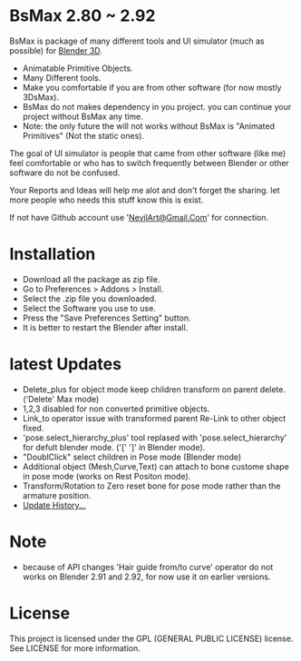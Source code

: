 
# BsMax 2.80 ~ 2.92

BsMax is package of many different tools and UI simulator (much as possible) for [Blender 3D](https://www.blender.org/).

* Animatable Primitive Objects.
* Many Different tools.
* Make you comfortable if you are from other software (for now mostly 3DsMax).
* BsMax do not makes dependency in you project. you can continue your project without BsMax any time.
* Note: the only future the will not works without BsMax is "Animated Primitives" (Not the static ones).

The goal of UI simulator is people that came from other software (like me) feel comfortable or who has to switch frequently between Blender or other software do not be confused.

Your Reports and Ideas will help me alot and don't forget the sharing. let more people who needs this stuff know this is exist.

If not have Github account use 'NevilArt@Gmail.Com' for connection.

# Installation

* Download all the package as zip file.
* Go to Preferences > Addons > Install.
* Select the .zip file you downloaded.
* Select the Software you use to use.
* Press the "Save Preferences Setting" button.
* It is better to restart the Blender after install.

# latest Updates

* Delete_plus for object mode keep children transform on parent delete. ('Delete' Max mode)
* 1,2,3 disabled for non converted primitive objects.
* Link_to operator issue with transformed parent Re-Link to other object fixed.
* 'pose.select_hierarchy_plus' tool replased with 'pose.select_hierarchy' for defult blender mode. ('[' ']' in Blender mode).
* "DoublClick" select children in Pose mode (Blender mode)
* Additional object (Mesh,Curve,Text) can attach to bone custome shape in pose mode (works on Rest Positon mode).
* Transform/Rotation to Zero reset bone for pose mode rather than the armature position.
* [Update History...](https://github.com/NevilArt/BsMax_2_80/blob/master/HISTORY.TXT)

# Note

* because of API changes 'Hair guide from/to curve' operator do not works on Blender 2.91 and 2.92, for now use it on earlier versions.

# License

This project is licensed under the GPL (GENERAL PUBLIC LICENSE) license. See LICENSE for more information.
